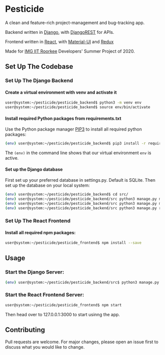 # Pesticide

A clean and feature-rich project-management and bug-tracking app.

Backend written in [Django](https://www.djangoproject.com), with [DjangoREST](https://www.django-rest-framework.org) for APIs.

Frontend written in [React](https://reactjs.org/), with [Material-UI](https://material-ui.com/) and [Redux](https://react-redux.js.org/)

Made for [IMG IIT Roorkee](https://img.channeli.in) Developers' Summer Project of 2020.

## Set Up The Codebase

### Set Up The Django Backend

#### Create a virtual environment with venv and activate it

```bash
user@system:~/pesticide/pesticide_backend$ python3 -m venv env
user@system:~/pesticide/pesticide_backend$ source env/bin/activate
```
#### Install required Python packages from requirements.txt

Use the Python package manager [PIP3](https://pip.pypa.io/en/stable/) to install all required python packages:

```bash
(env) user@system:~/pesticide/pesticide_backend$ pip3 install -r requirements.txt
```
The `(env)` in the command line shows that our virtual environment `env` is active.

#### Set up the Django database
First set up your preferred database in settings.py. Default is SQLite. Then set up the database on your local system:

```bash
(env) user@system:~/pesticide/pesticide_backend$ cd src/
(env) user@system:~/pesticide/pesticide_backend/src python3 manage.py makemigrations
(env) user@system:~/pesticide/pesticide_backend/src python3 manage.py migrate
(env) user@system:~/pesticide/pesticide_backend/src python3 manage.py runserver
```
### Set Up The React Frontend

#### Install all required npm packages:

```bash
user@system:~/pesticide/pesticide_frontend$ npm install --save
```

## Usage

### Start the Django Server:
```bash
(env) user@system:~/pesticide/pesticide_backend/src$ python3 manage.py runserver
```

### Start the React Frontend Server:
```bash
user@system:~/pesticide/pesticide_frontend$ npm start
```
Then head over to 127.0.0.1:3000 to start usinng the app.


## Contributing
Pull requests are welcome. For major changes, please open an issue first to discuss what you would like to change.